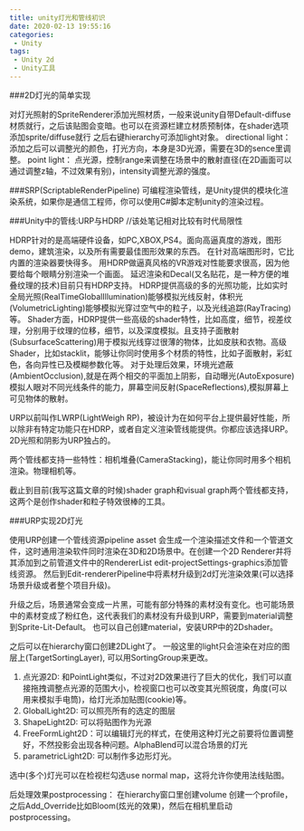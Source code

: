 ```yaml
---
title: unity灯光和管线初识
date: 2020-02-13 19:55:16
categories:
 - Unity
tags:
 - Unity 2d
 - Unity工具
---
```


###2D灯光的简单实现

对灯光照射的SpriteRenderer添加光照材质，一般来说unity自带Default-diffuse材质就行，之后该贴图会变暗。也可以在资源栏建立材质预制体，在shader选项添加sprite/diffuse就行
之后右键hierarchy可添加light对象。
directional light：
添加之后可以调整光的颜色，打光方向，本身是3D光源，需要在3D的sence里调整。
point light：
点光源，控制range来调整在场景中的散射直径(在2D画面可以通过调整z轴，不过效果有别)，intensity调整光源的强度。

###SRP(ScriptableRenderPipeline)
可编程渲染管线，是Unity提供的模块化渲染系统，如果你是通信工程师，你可以使用C#脚本定制unity的渲染过程。

###Unity中的管线:URP与HDRP
//该处笔记相对比较有时代局限性

HDRP针对的是高端硬件设备，如PC,XBOX,PS4。面向高逼真度的游戏，图形demo，建筑渲染，以及所有需要最佳图形效果的东西。
在针对高端图形时，它比内置的渲染器要快得多。
用HDRP做逼真风格的VR游戏对性能要求很高，因为他要给每个眼睛分别渲染一个画面。
延迟渲染和Decal(又名贴花，是一种方便的堆叠纹理的技术)目前只有HDRP支持。
HDRP提供高级的多的光照功能，比如实时全局光照(RealTimeGlobalIllumination)能够模拟光线反射，体积光(VolumetricLighting)能够模拟光穿过空气中的粒子，以及光线追踪(RayTracing)等。
Shader方面，HDRP提供一些高级的shader特性，比如高度，细节，视差纹理，分别用于纹理的位移，细节，以及深度模拟。且支持子面散射(SubsurfaceScattering)用于模拟光线穿过很薄的物体，比如皮肤和衣物。高级Shader，比如stacklit，能够让你同时使用多个材质的特性，比如子面散射，彩虹色，各向异性已及模糊参数化等。
对于处理后效果，环境光遮蔽(AmbientOcclusion),就是在两个相交的平面加上阴影，自动曝光(AutoExposure)模拟人眼对不同光线条件的能力，屏幕空间反射(SpaceReflections),模拟屏幕上可见物体的散射。

URP以前叫作LWRP(LightWeigh RP)，被设计为在如何平台上提供最好性能，所以除非有特定功能只在HDRP，或者自定义渲染管线能提供。你都应该选择URP。
2D光照和阴影为URP独占的。

两个管线都支持一些特性：相机堆叠(CameraStacking)，能让你同时用多个相机渲染。物理相机等。

截止到目前(我写这篇文章的时候)shader graph和visual graph两个管线都支持，这两个是创作shader和粒子特效很棒的工具。

###URP实现2D灯光

使用URP创建一个管线资源pipeline asset
会生成一个渲染描述文件和一个管道文件，这时通用渲染软件同时渲染在3D和2D场景中。在创建一个2D Renderer并将其添加到之前管道文件中的RendererList
edit-projectSettings-graphics添加管线资源。
然后到Edit-rendererPipeline中将素材升级到2d灯光渲染效果(可以选择场景升级或者整个项目升级)。

升级之后，场景通常会变成一片黑，可能有部分特殊的素材没有变化。也可能场景中的素材变成了粉红色，这代表我们的素材没有升级到URP，需要到material调整到Sprite-Lit-Default。
也可以自己创建material，安装URP中的2Dshader。

之后可以在hierarchy窗口创建2DLight了。
一般这里的light只会渲染在对应的图层上(TargetSortingLayer), 可以用SortingGroup来更改。
1. 点光源2D: 和PointLight类似，不过对2D效果进行了巨大的优化，我们可以直接拖拽调整点光源的范围大小，检视窗口也可以改变其光照锐度，角度(可以用来模拟手电筒)，给灯光添加贴图(cookie)等。
2. GlobalLight2D: 可以照亮所有的选定的图层
3. ShapeLight2D: 可以将贴图作为光源
4. FreeFormLight2D：可以编辑灯光的样式，在使用这种灯光之前要将位置调整好，不然投影会出现各种问题。AlphaBlend可以混合场景的灯光
5. parametricLight2D: 可以制作多边形灯光。

选中(多个)灯光可以在检视栏勾选use normal map，这将允许你使用法线贴图。

后处理效果postprocessing：
在hierarchy窗口里创建volume
创建一个profile，之后Add_Override比如Bloom(炫光的效果)，然后在相机里启动postprocessing。